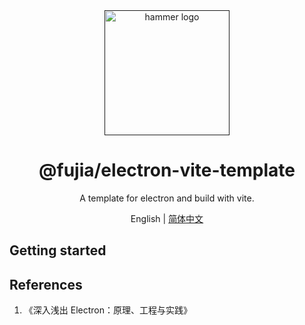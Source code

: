 <div align="center">
  <a href="" target="_blank">
    <img alt="hammer logo" width="200" src="https://static-images-1305792369.cos.ap-shanghai.myqcloud.com/hammer.svg"/>
  </a>
</div>

<div align="center">
  <h1>@fujia/electron-vite-template</h1>
</div>

<div align="center">

A template for electron and build with vite.

</div>

<div align="center">

English | [简体中文](./README.zh-CN.md)

</div>

## Getting started

## References

1. 《深入浅出 Electron：原理、工程与实践》
